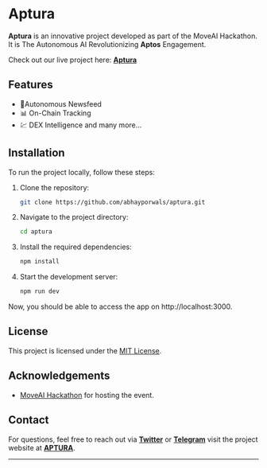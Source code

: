 # Aptura

**Aptura** is an innovative project developed as part of the MoveAI Hackathon. It is The Autonomous AI Revolutionizing **Aptos** Engagement. 

Check out our live project here: [**Aptura**](https://apturax.tech)

## Features

-   📰Autonomous Newsfeed
-   📊 On-Chain Tracking
-   💹 DEX Intelligence
  and many more...


## Installation

To run the project locally, follow these steps:

1. Clone the repository:

   ```bash
   git clone https://github.com/abhayporwals/aptura.git
   ```

2. Navigate to the project directory:

   ```bash
   cd aptura
   ```

3. Install the required dependencies:

   ```bash
   npm install
   ```

4. Start the development server:

   ```bash
   npm run dev
   ```

Now, you should be able to access the app on http://localhost:3000.



## License

This project is licensed under the [MIT License](LICENSE).

## Acknowledgements

- [MoveAI Hackathon](https://metamove.build/) for hosting the event.


## Contact

For questions, feel free to reach out via [**Twitter**](https://x.com/ApturaX) or [**Telegram**](https://t.me/ApturaX) visit the project website at [**APTURA**](https://apturax.tech).

---
